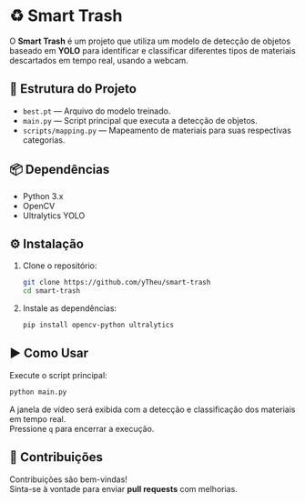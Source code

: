 # ♻️ Smart Trash

O **Smart Trash** é um projeto que utiliza um modelo de detecção de objetos baseado em **YOLO** para identificar e classificar diferentes tipos de materiais descartados em tempo real, usando a webcam.

## 📁 Estrutura do Projeto

- `best.pt` — Arquivo do modelo treinado.
- `main.py` — Script principal que executa a detecção de objetos.
- `scripts/mapping.py` — Mapeamento de materiais para suas respectivas categorias.

## 📦 Dependências

- Python 3.x
- OpenCV
- Ultralytics YOLO

## ⚙️ Instalação

1. Clone o repositório:
   ```bash
   git clone https://github.com/yTheu/smart-trash
   cd smart-trash
   ```

2. Instale as dependências:
   ```bash
   pip install opencv-python ultralytics
   ```

## ▶️ Como Usar

Execute o script principal:
```bash
python main.py
```

A janela de vídeo será exibida com a detecção e classificação dos materiais em tempo real.  
Pressione `q` para encerrar a execução.

## 🤝 Contribuições

Contribuições são bem-vindas!  
Sinta-se à vontade para enviar **pull requests** com melhorias.
